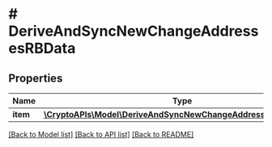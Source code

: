 # # DeriveAndSyncNewChangeAddressesRBData

## Properties

Name | Type | Description | Notes
------------ | ------------- | ------------- | -------------
**item** | [**\CryptoAPIs\Model\DeriveAndSyncNewChangeAddressesRBDataItem**](DeriveAndSyncNewChangeAddressesRBDataItem.md) |  |

[[Back to Model list]](../../README.md#models) [[Back to API list]](../../README.md#endpoints) [[Back to README]](../../README.md)
